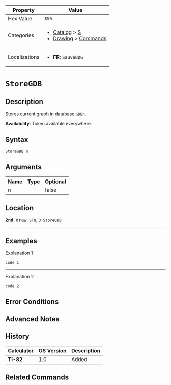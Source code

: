 | Property      | Value |
|---------------|-------|
| Hex Value     | `$9A`|
| Categories    | <ul><li>[Catalog](<../categories/Catalog.md>) > [S](<../categories/Catalog.md#S>)</li><li>[Drawing](<../categories/Drawing.md>) > [Commands](<../categories/Drawing.md#Commands>)</li></ul> |
| Localizations | <ul><li><b>FR</b>: `SauveBDG `</li></ul> |

# `StoreGDB `

## Description
Stores current graph in database `GDBn`.


<b>Availability</b>: Token available everywhere.

## Syntax
`StoreGDB n`

## Arguments
<table>
<tr><th>Name</th><th>Type</th><th>Optional</th></tr>

<tr><td>n</td><td></td><td>false</td></tr>

</table>

## Location
<tt><kbd><b>2nd</b></kbd></tt>, <kbd>draw</kbd>, `STO`, `3:StoreGDB`
<hr>

## Examples

Explanation 1
```ti-basic
code 1
```
---
Explanation 2
```ti-basic
code 2
```

## Error Conditions


## Advanced Notes


## History
| Calculator | OS Version | Description |
|------------|------------|-------------|
| <b>TI-82</b> | 1.0 | Added |

## Related Commands

